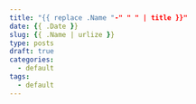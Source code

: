 ```yaml
---
title: "{{ replace .Name "-" " " | title }}"
date: {{ .Date }}
slug: {{ .Name | urlize }}
type: posts
draft: true
categories:
  - default
tags:
  - default
---
```

